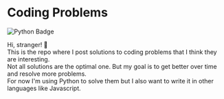 # Coding Problems
![Python Badge](https://img.shields.io/badge/Python-3776AB?style=for-the-badge&logo=python&logoColor=white)  

Hi, stranger! 👋  
This is the repo where I post solutions to coding problems that I think they are interesting.  
Not all solutions are the optimal one. But my goal is to get better over time and resolve more problems.  
For now I'm using Python to solve them but I also want to write it in other languages like Javascript.  
